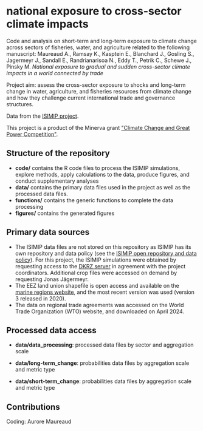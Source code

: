 # national exposure to cross-sector climate impacts

Code and analysis on short-term and long-term exposure to climate change across sectors of fisheries, water, and agriculture related to the following manuscript: 
Maureaud A., Ramsay K., Kasptein E., Blanchard J., Gosling S., Jagermeyr J., Sandall E., Randrianarisoa N., Eddy T., Petrik C., Schewe J., Pinsky M. *National exposure to gradual and sudden cross-sector climate impacts in a world connected by trade*

Project aim: assess the cross-sector exposure to shocks and long-term change in water, agriculture, and fisheries resources from climate change and how they challenge current international trade and governance structures.

Data from the [ISIMIP project](https://www.isimip.org).

This project is a product of the Minerva grant ["Climate Change and Great Power Competition"](https://minerva.defense.gov/Research/Funded-Projects/Article/2957063/climate-change-and-great-power-competition/).

## Structure of the repository

-   **code/** contains the R code files to process the ISIMIP simulations, explore methods, apply calculations to the data, produce figures, and conduct supplementary analyses
-   **data/** contains the primary data files used in the project as well as the processed data files.
-   **functions/** contains the generic functions to complete the data processing
-   **figures/** contains the generated figures

## Primary data sources

-   The ISIMIP data files are not stored on this repository as ISIMIP has its own repository and data policy (see the [ISIMIP open repository and data policy](https://www.isimip.org/gettingstarted/data-access/)). For this project, the ISIMIP simulations were obtained by requesting access to the [DKRZ server](https://www.isimip.org/dashboard/accessing-isimip-data-dkrz-server/) in agreement with the project coordinators. Additional crop files were accessed on demand by requesting Jonas Jägermeyr.
-   The EEZ land union shapefile is open access and available on the [marine regions website](https://www.marineregions.org/downloads.php), and the most recent version was used (version 3 released in 2020).
-   The data on regional trade agreements was accessed on the World Trade Organization (WTO) website, and downloaded on April 2024.

## Processed data access

-   **data/data_processing**: processed data files by sector and aggregation scale

-   **data/long-term_change**: probabilities data files by aggregation scale and metric type

-   **data/short-term_change**: probabilities data files by aggregation scale and metric type

## Contributions

Coding: Aurore Maureaud
